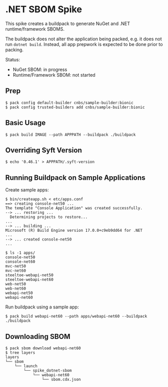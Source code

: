 # .NET SBOM Spike

This spike creates a buildpack to generate NuGet and .NET runtime/framework SBOMS.

The buildpack does not alter the application being packed, e.g. it does not run `dotnet build`.
Instead, all app prepwork is expected to be done prior to packing.


Status:

* NuGet SBOM: in progress
* Runtime/Framework SBOM: not started

## Prep

```
$ pack config default-builder cnbs/sample-builder:bionic
$ pack config trusted-builders add cnbs/sample-builder:bionic
```

## Basic Usage

```
$ pack build IMAGE --path APPPATH --buildpack ./buildpack
```

## Overriding Syft Version

```
$ echo '0.46.1' > APPPATH/.syft-version
```

## Running Buildpack on Sample Applications

Create sample apps:
```
$ bin/createapp.sh < etc/apps.conf
==> creating console-net50 ...
The template "Console Application" was created successfully.
--> ... restoring ...
  Determining projects to restore...
...
--> ... building ...
Microsoft (R) Build Engine version 17.0.0+c9eb9dd64 for .NET
...
--> ... created console-net50
...

$ ls -1 apps/
console-net50
console-net60
mvc-net50
mvc-net60
steeltoe-webapi-net50
steeltoe-webapi-net60
web-net50
web-net60
webapi-net50
webapi-net60
```

Run buildpack using a sample app:
```
$ pack build webapi-net60 --path apps/webapi-net60 --buildpack ./buildpack
```

## Downloading SBOM

```
$ pack sbom download webapi-net60
$ tree layers
layers
└── sbom
    └── launch
        └── spike_dotnet-sbom
            └── webapi-net60
                └── sbom.cdx.json
```
